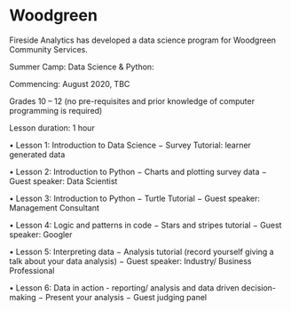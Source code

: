 # Woodgreen
Fireside Analytics has developed a data science program for Woodgreen Community Services.

Summer Camp: Data Science & Python:

Commencing: August 2020, TBC

Grades 10 – 12 (no pre-requisites and prior knowledge of computer programming is required)

Lesson duration: 1 hour

• Lesson 1: Introduction to Data Science
− Survey Tutorial: learner generated data

• Lesson 2: Introduction to Python
− Charts and plotting survey data
− Guest speaker: Data Scientist

• Lesson 3: Introduction to Python
− Turtle Tutorial
− Guest speaker: Management Consultant

• Lesson 4: Logic and patterns in code
− Stars and stripes tutorial
− Guest speaker: Googler

• Lesson 5: Interpreting data
− Analysis tutorial (record yourself giving a talk about your data analysis)
− Guest speaker: Industry/ Business Professional

• Lesson 6: Data in action - reporting/ analysis and data driven decision-making
− Present your analysis
− Guest judging panel
